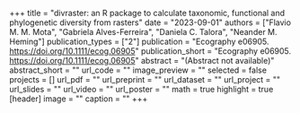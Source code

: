 +++
title = "divraster: an R package to calculate taxonomic, functional and phylogenetic diversity from rasters"
date = "2023-09-01"
authors = ["Flavio M. M. Mota", "Gabriela Alves-Ferreira", "Daniela C. Talora", "Neander M. Heming"]
publication_types = ["2"]
publication = "Ecography e06905. https://doi.org/10.1111/ecog.06905"
publication_short = "Ecography e06905. https://doi.org/10.1111/ecog.06905"
abstract = "(Abstract not available)"
abstract_short = ""
url_code = ""
image_preview = ""
selected = false
projects = []
url_pdf = ""
url_preprint = ""
url_dataset = ""
url_project = ""
url_slides = ""
url_video = ""
url_poster = ""
math = true
highlight = true
[header]
image = ""
caption = ""
+++
